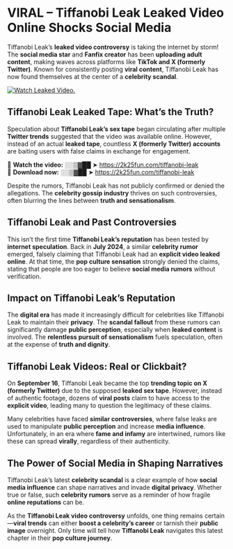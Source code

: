 # VIRAL – Tiffanobi Leak Leaked Video Online Shocks Social Media 

Tiffanobi Leak’s **leaked video controversy** is taking the internet by storm! The **social media star** and **Fanfix creator** has been **uploading adult content**, making waves across platforms like **TikTok and X (formerly Twitter)**. Known for consistently posting **viral content**, Tiffanobi Leak has now found themselves at the center of a **celebrity scandal**.  

[![Watch Leaked Video.](https://miro.medium.com/v2/resize:fit:828/format:webp/1*cilzJN44JGOrTw9NJCrNHA.gif "Watch Leaked Video")](https://2k25fun.com/tiffanobi-leak)

## **Tiffanobi Leak Leaked Tape: What’s the Truth?**  
Speculation about **Tiffanobi Leak’s sex tape** began circulating after multiple **Twitter trends** suggested that the video was available online. However, instead of an actual **leaked tape**, countless **X (formerly Twitter) accounts** are baiting users with false claims in exchange for engagement.  

🔹 **Watch the video:** ░░▒▓██ ➤ https://2k25fun.com/tiffanobi-leak  
🔹 **Download now:** ░░▒▓██ ➤ https://2k25fun.com/tiffanobi-leak  

Despite the rumors, Tiffanobi Leak has not publicly confirmed or denied the allegations. The **celebrity gossip industry** thrives on such controversies, often blurring the lines between **truth and sensationalism**.  

## **Tiffanobi Leak and Past Controversies**  
This isn’t the first time **Tiffanobi Leak’s reputation** has been tested by **internet speculation**. Back in **July 2024**, a similar **celebrity rumor** emerged, falsely claiming that Tiffanobi Leak had an **explicit video leaked online**. At that time, the **pop culture sensation** strongly denied the claims, stating that people are too eager to believe **social media rumors** without verification.  

## **Impact on Tiffanobi Leak’s Reputation**  
The **digital era** has made it increasingly difficult for celebrities like Tiffanobi Leak to maintain their **privacy**. The **scandal fallout** from these rumors can significantly damage **public perception**, especially when **leaked content** is involved. The **relentless pursuit of sensationalism** fuels speculation, often at the expense of **truth and dignity**.  

## **Tiffanobi Leak Videos: Real or Clickbait?**  
On **September 16**, Tiffanobi Leak became the top **trending topic on X (formerly Twitter)** due to the supposed **leaked sex tape**. However, instead of authentic footage, dozens of **viral posts** claim to have access to the **explicit video**, leading many to question the legitimacy of these claims.  

Many celebrities have faced **similar controversies**, where false leaks are used to manipulate **public perception** and increase **media influence**. Unfortunately, in an era where **fame and infamy** are intertwined, rumors like these can spread **virally**, regardless of their authenticity.  

## **The Power of Social Media in Shaping Narratives**  
Tiffanobi Leak’s latest **celebrity scandal** is a clear example of how **social media influence** can shape narratives and invade **digital privacy**. Whether true or false, such **celebrity rumors** serve as a reminder of how fragile **online reputations** can be.  

As the **Tiffanobi Leak video controversy** unfolds, one thing remains certain—**viral trends** can either **boost a celebrity’s career** or tarnish their **public image** overnight. Only time will tell how **Tiffanobi Leak** navigates this latest chapter in their **pop culture journey**. 